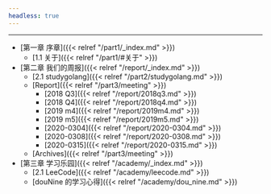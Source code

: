 ```yaml
---
headless: true
---
```


<hr>

- [第一章 序章]({{< relref "/part1/_index.md" >}})
  - [1.1 关于]({{< relref "/part1/#关于" >}})
- [第二章 我们的周报]({{< relref "/report/_index.md" >}})
  - [2.1 studygolang]({{< relref "/part2/studygolang.md" >}})
  - [Report]({{< relref "/part3/meeting" >}})
  	- [2018 Q3]({{< relref "/report/2018q3.md" >}})
  	- [2018 Q4]({{< relref "/report/2018q4.md" >}})
  	- [2019 m4]({{< relref "/report/2019m4.md" >}})
  	- [2019 m5]({{< relref "/report/2019m5.md" >}})
  	- [2020-0304]({{< relref "/report/2020-0304.md" >}})
  	- [2020-0308]({{< relref "/report/2020-0308.md" >}})
  	- [2020-0315]({{< relref "/report/2020-0315.md" >}})
  - [Archives]({{< relref "/part3/meeting" >}})
- [第三章 学习乐园]({{< relref "/academy/_index.md" >}})
  - [2.1 LeeCode]({{< relref "/academy/leecode.md" >}})
  - [douNine 的学习心得]({{< relref "/academy/dou_nine.md" >}})
<br />
